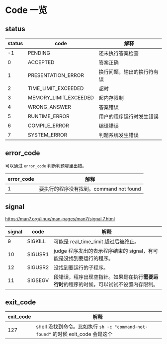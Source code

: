 # Code 一览

## status

| status | code                  | 解释                       |
| ------ | --------------------- | -------------------------- |
| -1     | PENDING               | 还未执行答案检查           |
| 0      | ACCEPTED              | 答案正确                   |
| 1      | PRESENTATION_ERROR    | 换行问题，输出的换行符有误 |
| 2      | TIME_LIMIT_EXCEEDED   | 超时                       |
| 3      | MEMORY_LIMIT_EXCEEDED | 超内存限制                 |
| 4      | WRONG_ANSWER          | 答案错误                   |
| 5      | RUNTIME_ERROR         | 用户的程序运行时发生错误   |
| 6      | COMPILE_ERROR         | 编译错误                   |
| 7      | SYSTEM_ERROR          | 判题系统发生错误           |


## error_code

可以通过 `error_code` 判断判题哪里出错。

| error_code | 解释                                    |
| ---------- | --------------------------------------- |
| 1          | 要执行的程序没有找到。command not found |

## signal

<https://man7.org/linux/man-pages/man7/signal.7.html>

| signal | code    | 解释                                                                                     |
| ------ | ------- | ---------------------------------------------------------------------------------------- |
| 9      | SIGKILL | 可能是 real_time_limit 超过后被终止。                                                    |
| 10     | SIGUSR1 | judge 程序发出的表示程序结束的 signal，有可能是没找到要运行的程序。                      |
| 12     | SIGUSR2 | 没找到要运行的子程序。                                                                   |
| 11     | SIGSEGV | 段错误，程序出现空指针。如果是在执行**需要运行时**的程序的时候，可以试试不设置内存限制。 |

## exit_code

| exit_code | 解释                                                                             |
| --------- | -------------------------------------------------------------------------------- |
| 127       | shell 没找到命令。比如执行 `sh -c "command-not-found"` 的时候 exit_code 会是这个 |

